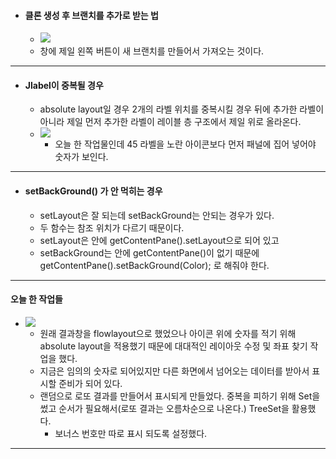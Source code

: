 - #### 클론 생성 후 브랜치를 추가로 받는 법
	- ![](image/checkout%20branch.jpg)
	- 창에 제일 왼쪽 버튼이 새 브랜치를 만들어서 가져오는 것이다.

---
- #### Jlabel이 중복될 경우
	- absolute layout일 경우 2개의 라벨 위치를 중복시킬 경우 뒤에 추가한 라벨이 아니라 제일 먼저 추가한 라벨이 레이블 층 구조에서 제일 위로 올라온다.
	- ![](image/0729%20work2.jpg)
		- 오늘 한 작업물인데 45 라벨을 노란 아이콘보다 먼저 패널에 집어 넣어야 숫자가 보인다.

---
- #### setBackGround() 가 안 먹히는 경우
	- setLayout은 잘 되는데 setBackGround는 안되는 경우가 있다.
	- 두 함수는 참조 위치가 다르기 때문이다.
	- setLayout은 안에 getContentPane().setLayout으로 되어 있고
	- setBackGround는 안에 getContentPane()이 없기 때문에 getContentPane().setBackGround(Color); 로 해줘야 한다.

---
#### 오늘 한 작업들
- ![](image/0729%20work3.jpg)
	- 원래 결과창을 flowlayout으로 했었으나 아이콘 위에 숫자를 적기 위해 absolute layout을 적용했기 때문에 대대적인 레이아웃 수정 및 좌표 찾기 작업을 했다.
	- 지금은 임의의 숫자로 되어있지만 다른 화면에서 넘어오는 데이터를 받아서 표시할 준비가 되어 있다.
	- 랜덤으로 로또 결과를 만들어서 표시되게 만들었다. 중복을 피하기 위해 Set을 썼고 순서가 필요해서(로또 결과는 오름차순으로 나온다.) TreeSet을 활용했다.
		- 보너스 번호만 따로 표시 되도록 설정했다.

---


